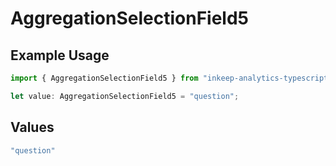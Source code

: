 # AggregationSelectionField5

## Example Usage

```typescript
import { AggregationSelectionField5 } from "inkeep-analytics-typescript/models/components";

let value: AggregationSelectionField5 = "question";
```

## Values

```typescript
"question"
```